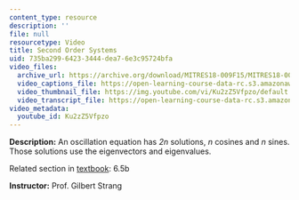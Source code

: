 ```yaml
---
content_type: resource
description: ''
file: null
resourcetype: Video
title: Second Order Systems
uid: 735ba299-6423-3444-dea7-6e3c95724bfa
video_files:
  archive_url: https://archive.org/download/MITRES18-009F15/MITRES18-009F15_6_5b_SecondOrderSystems_300k.mp4
  video_captions_file: https://open-learning-course-data-rc.s3.amazonaws.com/res-18-009-learn-differential-equations-up-close-with-gilbert-strang-and-cleve-moler-fall-2015/641da8c0b0415cd7b57924d8ba070b20_Ku2zZ5Vfpzo.vtt
  video_thumbnail_file: https://img.youtube.com/vi/Ku2zZ5Vfpzo/default.jpg
  video_transcript_file: https://open-learning-course-data-rc.s3.amazonaws.com/res-18-009-learn-differential-equations-up-close-with-gilbert-strang-and-cleve-moler-fall-2015/1db9614ecb5661c2f5a27b1c5867cabd_Ku2zZ5Vfpzo.pdf
video_metadata:
  youtube_id: Ku2zZ5Vfpzo
---
```


**Description:** An oscillation equation has _2n_ solutions, _n_ cosines and _n_ sines. Those solutions use the eigenvectors and eigenvalues.

Related section in [textbook](http://www-math.mit.edu/~gs/dela/): 6.5b

**Instructor:** Prof. Gilbert Strang